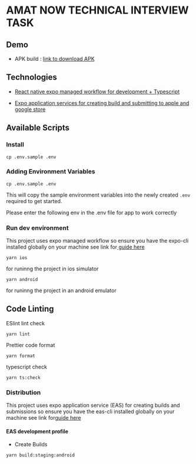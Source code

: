 # AMAT NOW  TECHNICAL INTERVIEW TASK

## Demo

- APK build : [link to download APK](https://expo.dev/accounts/cmcwebcode/projects/amat-now-task/builds/ba8b83d3-e98c-4dde-8b79-9e0cf36878e9)

## Technologies

- [React native expo managed workflow for development + Typescript](https://expo.dev/tools)

- [Expo application services for creating build and submitting to apple and google store](https://expo.dev/eas)

## Available Scripts

### Install

```
cp .env.sample .env

```

### Adding Environment Variables

```
cp .env.sample .env

```


This will copy the sample environment variables into the newly created `.env` required to get started.

Please enter the following env in the .env file for app to work correctly



### Run dev environment

This project uses expo managed workflow so ensure you have the expo-cli installed globally on your machine see link for[ guide here ](https://docs.expo.dev/get-started/installation/#expo-cli)

```
yarn ios

```

for runinng the project in ios simulator

```
yarn android

```

for runinng the project in an android emulator


## Code Linting 

ESlint lint check 

```
yarn lint

```

Prettier  code format 

```
yarn format

```

typescript check

```
yarn ts:check 

```

### Distribution 

This project uses expo application service (EAS) for creating builds and submissions so ensure you have the eas-cli installed globally on your machine see link for[guide here](https://docs.expo.dev/eas/)


#### EAS development profile  

-  Create Builds


```
yarn build:staging:android

```

